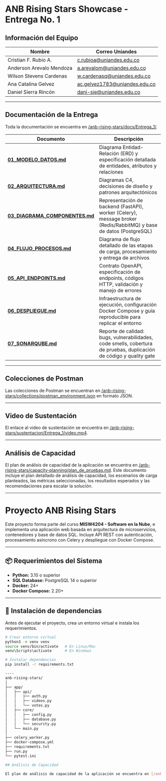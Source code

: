 # ANB Rising Stars Showcase - Entrega No. 1

## Información del Equipo

| Nombre | Correo Uniandes |
|--------|-----------------|
| Cristian F. Rubio A.| c.rubioa@uniandes.edu.co |
| Anderson Arevalo Mendoza | a.arevalom@uniandes.edu.co |
| Wilson Stevens Cardenas | w.cardenasq@uniandes.edu.co |
| Ana Catalina Gelvez | ac.gelvez1783@uniandes.edu.co |
| Daniel Sierra Rincón | dani-sie@uniandes.edu.co |

---

## Documentación de la Entrega

Toda la documentación se encuentra en [/anb-rising-stars/docs/Entrega_1/](anb-rising-stars/docs/Entrega_1/).

| Documento | Descripción |
|-----------|-------------|
| **[01_MODELO_DATOS.md](anb-rising-stars/docs/Entrega_1/01_MODELO_DATOS.md)** | Diagrama Entidad-Relación (ERD) y especificación detallada de entidades, atributos y relaciones |
| **[02_ARQUITECTURA.md](anb-rising-stars/docs/Entrega_1/02_ARQUITECTURA.md)** | Diagramas C4, decisiones de diseño y patrones arquitectónicos |
| **[03_DIAGRAMA_COMPONENTES.md](anb-rising-stars/docs/Entrega_1/03_DIAGRAMA_COMPONENTES.md)** | Representación de backend (FastAPI), worker (Celery), message broker (Redis/RabbitMQ) y base de datos (PostgreSQL) |
| **[04_FLUJO_PROCESOS.md](anb-rising-stars/docs/Entrega_1/04_FLUJO_PROCESOS.md)** | Diagrama de flujo detallado de las etapas de carga, procesamiento y entrega de archivos |
| **[05_API_ENDPOINTS.md](anb-rising-stars/docs/Entrega_1/05_API_ENDPOINTS.md)** | Contrato OpenAPI, especificación de endpoints, códigos HTTP, validación y manejo de errores |
| **[06_DESPLIEGUE.md](anb-rising-stars/docs/Entrega_1/06_DESPLIEGUE.md)** | Infraestructura de ejecución, configuración Docker Compose y guía reproducible para replicar el entorno |
| **[07_SONARQUBE.md](anb-rising-stars/docs/Entrega_1/07_SONARQUBE.md)** | Reporte de calidad: bugs, vulnerabilidades, code smells, cobertura de pruebas, duplicación de código y quality gate |


---

## Colecciones de Postman

Las colecciones de Postman se encuentran en [/anb-rising-stars/collections/postman_environment.json](anb-rising-stars/collections/postman_environment.json) en formato JSON.

---

## Video de Sustentación

El enlace al video de sustentación se encuentra en [/anb-rising-stars/sustentacion/Entrega_1/video.mp4](anb-rising-stars/sustentacion/Entrega_1/video.mp4).

---

## Análisis de Capacidad

El plan de análisis de capacidad de la aplicación se encuentra en [/anb-rising-stars/capacity-planning/plan_de_pruebas.md](anb-rising-stars/capacity-planning/plan_de_pruebas.md). Este documento incluye el plan detallado de análisis de capacidad, los escenarios de carga planteados, las métricas seleccionadas, los resultados esperados y las recomendaciones para escalar la solución.

---
# Proyecto ANB Rising Stars

Este proyecto forma parte del curso **MISW4204 - Software en la Nube**, e implementa una aplicación web basada en arquitectura de microservicios, contenedores y base de datos SQL. Incluye API REST con autenticación, procesamiento asíncrono con Celery y despliegue con Docker Compose.

---

## 📦 Requerimientos del Sistema

- **Python:** 3.10 o superior  
- **SQL Database:** PostgreSQL 14 o superior  
- **Docker:** 24+  
- **Docker Compose:** 2.20+  

---

## 🧰 Instalación de dependencias

Antes de ejecutar el proyecto, crea un entorno virtual e instala los requerimientos.

```bash
# Crear entorno virtual
python3 -m venv venv
source venv/bin/activate   # En Linux/Mac
venv\Scripts\activate      # En Windows

# Instalar dependencias
pip install -r requirements.txt

----
anb-rising-stars/
│
├── app/
│   ├── api/
│   │   ├── auth.py
│   │   ├── videos.py
│   │   └── votes.py
│   ├── core/
│   │   ├── config.py
│   │   ├── database.py
│   │   └── security.py
│   └── main.py
│
├── celery_worker.py
├── docker-compose.yml
├── requirements.txt
├── run.py
└── pytest.ini

## Análisis de Capacidad

El plan de análisis de capacidad de la aplicación se encuentra en [/anb-rising-stars/capacity-planning/plan_de_pruebas.md](anb-rising-stars/capacity-planning/plan_de_pruebas.md). Este documento incluye el plan detallado de análisis de capacidad, los escenarios de carga planteados, las métricas seleccionadas, los resultados esperados y las recomendaciones para escalar la solución.
